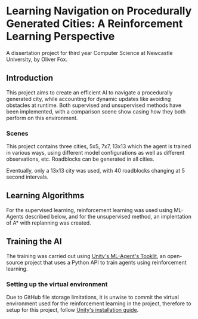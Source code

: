 # Learning Navigation on Procedurally Generated Cities: A Reinforcement Learning Perspective

A dissertation project for third year Computer Science at Newcastle University, by Oliver Fox.

## Introduction
This project aims to create an efficient AI to navigate a procedurally generated city, while accounting for dynamic updates like avoiding obstacles at runtime. Both supervised and unsupervised methods have been implemented, with a comparison scene show casing how they both perform on this environment.

### Scenes
This project contains three cities, 5x5, 7x7, 13x13 which the agent is trained in various ways, using different model configurations as well as different observations, etc. Roadblocks can be generated in all cities.

Eventually, only a 13x13 city was used, with 40 roadblocks changing at 5 second intervals.

## Learning Algorithms
For the supervised learning, reinforcement learning was used using ML-Agents described below, and for the unsupervised method, an implentation of A* with replanning was created.

## Training the AI
The training was carried out using [Unity's ML-Agent's Tooklit](https://github.com/Unity-Technologies/ml-agents), an open-source project that uses a Python API to train agents using reinforcement learning.

### Setting up the virtual environment
Due to GitHub file storage limitations, it is unwise to commit the virtual environment used for the reinforcement learning in the project, therefore to setup for this project, follow [Unity's installation guide](https://github.com/Unity-Technologies/ml-agents/blob/main/docs/Installation.md).
